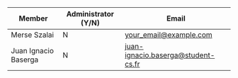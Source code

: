 | Member    | Administrator (Y/N) | Email
| -------- | ------- | ----------- |
| Merse Szalai | N | your_email@example.com |
| Juan Ignacio Baserga | N | juan-ignacio.baserga@student-cs.fr |

